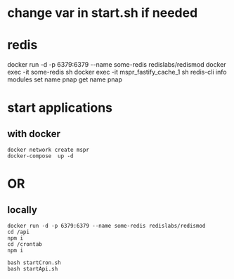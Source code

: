 # change var in start.sh if needed

# redis
docker run -d -p 6379:6379 --name some-redis redislabs/redismod
docker exec -it some-redis sh
docker exec -it mspr_fastify_cache_1 sh
redis-cli
info modules
set name pnap
get name pnap
# start applications

## with docker
`docker network create mspr`   
`docker-compose  up -d`
# OR

## locally
`docker run -d -p 6379:6379 --name some-redis redislabs/redismod`   
`cd /api`   
`npm i`   
`cd /crontab`   
`npm i` 

`bash startCron.sh`   
`bash startApi.sh`   



